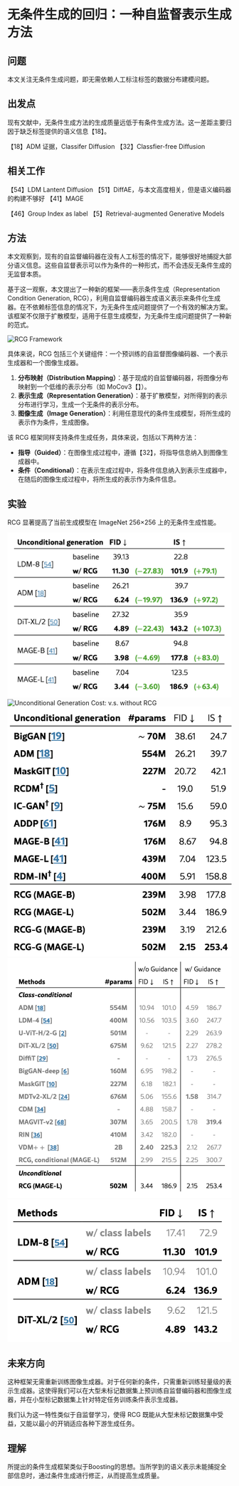 # 无条件生成的回归：一种自监督表示生成方法

## 问题
本文关注无条件生成问题，即无需依赖人工标注标签的数据分布建模问题。


## 出发点
现有文献中，无条件生成方法的生成质量远低于有条件生成方法。这一差距主要归因于缺乏标签提供的语义信息【18】。

【18】ADM 证据，Classifer Diffusion
【32】Classfier-free Diffusion

## 相关工作

【54】LDM Lantent Diffusion
【51】DiffAE，与本文高度相关，但是语义编码器的构建不够好
【41】MAGE

【46】Group Index as label
【5】Retrieval-augmented Generative Models


## 方法
本文观察到，现有的自监督编码器在没有人工标签的情况下，能够很好地捕捉大部分语义信息。这些自监督表示可以作为条件的一种形式，而不会违反无条件生成的无监督本质。

基于这一观察，本文提出了一种新的框架——表示条件生成（Representation Condition Generation, RCG），利用自监督编码器生成语义表示来条件化生成器。在不依赖标签信息的情况下，为无条件生成问题提供了一个有效的解决方案。该框架不仅限于扩散模型，适用于任意生成模型，为无条件生成问题提供了一种新的范式。

![RCG Framework](https://arxiv.org/html/2312.03701v4/x1.png)

具体来说，RCG 包括三个关键组件：一个预训练的自监督图像编码器、一个表示生成器和一个图像生成器。
1. **分布映射（Distribution Mapping）**：基于现成的自监督编码器，将图像分布映射到一个低维的表示分布（如 MoCov3【】）。
2. **表示生成（Representation Generation）**：基于扩散模型，对所得到的表示分布进行学习，生成一个无条件的表示分布。
3. **图像生成（Image Generation）**：利用任意现代的条件生成模型，将所生成的表示作为条件，生成图像。

该 RCG 框架同样支持条件生成任务，具体来说，包括以下两种方法：
- **指导（Guided）**：在图像生成过程中，遵循【32】，将指导信息纳入到图像生成器中。
- **条件（Conditional）**：在表示生成过程中，将条件信息纳入到表示生成器中，在随后的图像生成过程中，将所生成的表示作为条件信息。

## 实验
RCG 显著提高了当前生成模型在 ImageNet 256×256 上的无条件生成性能。

![Unconditional Generation: v.s. without RCG](RCG-tab1.png)
![Unconditional Generation Cost: v.s. without RCG](https://arxiv.org/html/2312.03701v4/x5.png)
![Unconditional Generation: v.s. SOA Uncondtional Generation](RCG-tab2.png)
![Conditional Generation: v.s. SOA Condtional Generation](RCG-tab3.png)
![Conditional Generation: v.s. without RCG](RCG-tab4.png)

## 未来方向
这种框架无需重新训练图像生成器。对于任何新的条件，只需重新训练轻量级的表示生成器。这使得我们可以在大型未标记数据集上预训练自监督编码器和图像生成器，并在小型标记数据集上针对特定任务训练条件表示生成器。

我们认为这一特性类似于自监督学习，使得 RCG 既能从大型未标记数据集中受益，又能以最小的开销适应各种下游生成任务。

## 理解
所提出的条件生成框架类似于Boosting的思想。当所学到的语义表示未能捕捉全部信息时，通过条件生成进行修正，从而提高生成质量。
